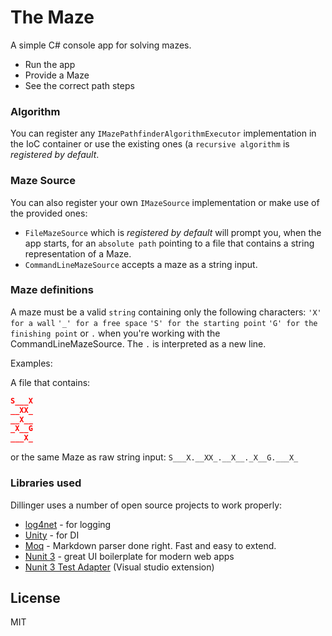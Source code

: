 ﻿# The Maze

A simple C# console app for solving mazes.

  - Run the app
  - Provide a Maze
  - See the correct path steps

### Algorithm

You can register any `IMazePathfinderAlgorithmExecutor` implementation in the IoC container or use the existing ones (a `recursive algorithm` is _registered by default_.

### Maze Source

You can also register your own `IMazeSource` implementation or make use of the provided ones: 
- `FileMazeSource` which is _registered by default_ will prompt you, when the app starts, for an `absolute path` pointing to a file that contains a string representation of a Maze.
 - `CommandLineMazeSource` accepts a maze as a string input.

### Maze definitions

A maze must be a valid `string` containing only the following characters:
`'X' for a wall`
`'_' for a free space`
`'S' for the starting point`
`'G' for the finishing point` 
or 
`.` when you're working with the CommandLineMazeSource. The `.` is interpreted as a new line.

Examples:

A file that contains:
```json
S___X
__XX_
__X__
_X__G
___X_
```

or the same Maze as raw string input: `S___X.__XX_.__X__._X__G.___X_`

### Libraries used

Dillinger uses a number of open source projects to work properly:

* [log4net](https://www.nuget.org/packages/log4net/) - for logging
* [Unity](https://www.nuget.org/packages/Unity/) - for DI
* [Moq](https://www.nuget.org/packages/Moq/) - Markdown parser done right. Fast and easy to extend.
* [Nunit 3](https://www.nuget.org/packages/NUnit/) - great UI boilerplate for modern web apps
* [Nunit 3 Test Adapter](https://marketplace.visualstudio.com/items?itemName=NUnitDevelopers.NUnit3TestAdapter) (Visual studio extension)

License
----

MIT
